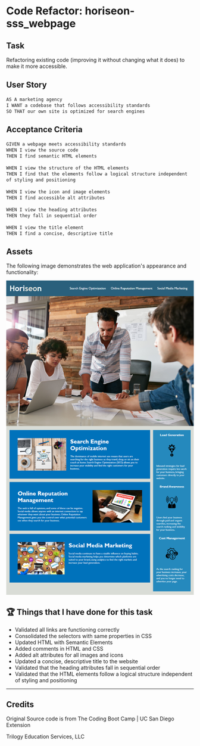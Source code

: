 # Code Refactor: horiseon-sss_webpage

## Task
Refactoring existing code (improving it without changing what it does) to make it more accessible.

## User Story
```
AS A marketing agency
I WANT a codebase that follows accessibility standards
SO THAT our own site is optimized for search engines
```

## Acceptance Criteria
```
GIVEN a webpage meets accessibility standards
WHEN I view the source code
THEN I find semantic HTML elements

WHEN I view the structure of the HTML elements
THEN I find that the elements follow a logical structure independent of styling and positioning

WHEN I view the icon and image elements
THEN I find accessible alt attributes

WHEN I view the heading attributes
THEN they fall in sequential order

WHEN I view the title element
THEN I find a concise, descriptive title
```

## Assets
The following image demonstrates the web application's appearance and functionality:

![Iamge for Horiseon's website](./assets/images/01-html-css-git-homework-demo.png)

## 🏆 Things that I have done for this task
- Validated all links are functioning correctly
- Consolidated the selectors with same properties in CSS
- Updated HTML with Semantic Elements
- Added comments in HTML and CSS
- Added alt attributes for all images and icons
- Updated a concise, descriptive title to the website
- Validated that the heading attributes fall in sequential order
- Validated that the HTML elements follow a logical structure independent of styling and positioning

---
## Credits
Original Source code is from The Coding Boot Camp | UC San Diego Extension

Trilogy Education Services, LLC

